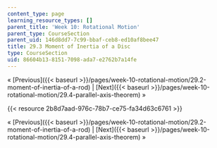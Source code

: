 ```yaml
---
content_type: page
learning_resource_types: []
parent_title: 'Week 10: Rotational Motion'
parent_type: CourseSection
parent_uid: 146d8dd7-7c99-bbaf-ceb8-ed10af8bee47
title: 29.3 Moment of Inertia of a Disc
type: CourseSection
uid: 86604b13-8151-7098-ada7-e2762b7a14fe
---
```


« [Previous]({{< baseurl >}}/pages/week-10-rotational-motion/29.2-moment-of-inertia-of-a-rod) | [Next]({{< baseurl >}}/pages/week-10-rotational-motion/29.4-parallel-axis-theorem) »

{{< resource 2b8d7aad-976c-78b7-ce75-fa34d63c6761 >}}

« [Previous]({{< baseurl >}}/pages/week-10-rotational-motion/29.2-moment-of-inertia-of-a-rod) | [Next]({{< baseurl >}}/pages/week-10-rotational-motion/29.4-parallel-axis-theorem) »
